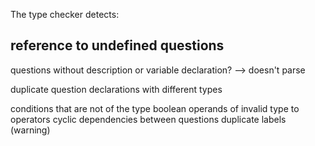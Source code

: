 The type checker detects:

## reference to undefined questions
  questions without description or variable declaration?
  --> doesn't parse

duplicate question declarations with different types
  
    
conditions that are not of the type boolean
operands of invalid type to operators
cyclic dependencies between questions
duplicate labels (warning)
